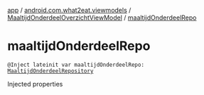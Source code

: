 [app](../../index.md) / [android.com.what2eat.viewmodels](../index.md) / [MaaltijdOnderdeelOverzichtViewModel](index.md) / [maaltijdOnderdeelRepo](./maaltijd-onderdeel-repo.md)

# maaltijdOnderdeelRepo

`@Inject lateinit var maaltijdOnderdeelRepo: `[`MaaltijdOnderdeelRepository`](../../android.com.what2eat.repositories/-maaltijd-onderdeel-repository/index.md)

Injected properties

